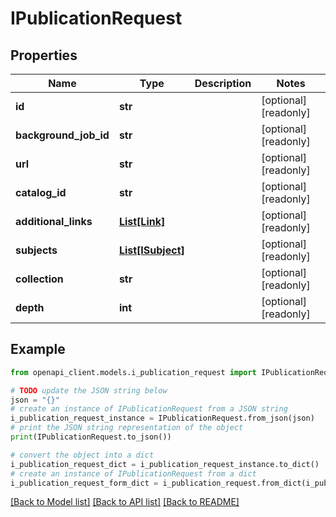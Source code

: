 # IPublicationRequest


## Properties

Name | Type | Description | Notes
------------ | ------------- | ------------- | -------------
**id** | **str** |  | [optional] [readonly] 
**background_job_id** | **str** |  | [optional] [readonly] 
**url** | **str** |  | [optional] [readonly] 
**catalog_id** | **str** |  | [optional] [readonly] 
**additional_links** | [**List[Link]**](Link.md) |  | [optional] [readonly] 
**subjects** | [**List[ISubject]**](ISubject.md) |  | [optional] [readonly] 
**collection** | **str** |  | [optional] [readonly] 
**depth** | **int** |  | [optional] [readonly] 

## Example

```python
from openapi_client.models.i_publication_request import IPublicationRequest

# TODO update the JSON string below
json = "{}"
# create an instance of IPublicationRequest from a JSON string
i_publication_request_instance = IPublicationRequest.from_json(json)
# print the JSON string representation of the object
print(IPublicationRequest.to_json())

# convert the object into a dict
i_publication_request_dict = i_publication_request_instance.to_dict()
# create an instance of IPublicationRequest from a dict
i_publication_request_form_dict = i_publication_request.from_dict(i_publication_request_dict)
```
[[Back to Model list]](../README.md#documentation-for-models) [[Back to API list]](../README.md#documentation-for-api-endpoints) [[Back to README]](../README.md)


